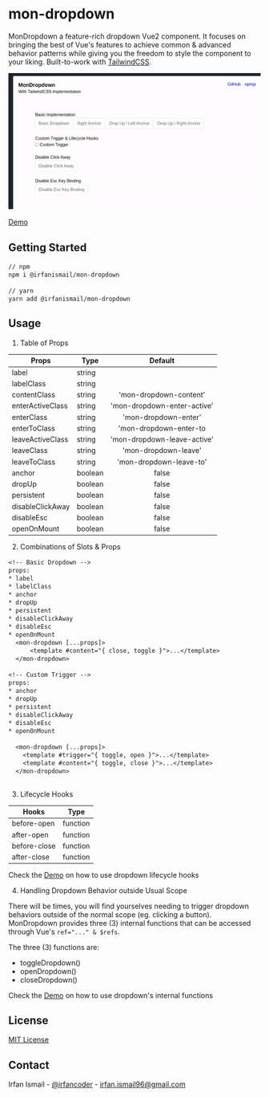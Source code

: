 # mon-dropdown

MonDropdown a feature-rich dropdown Vue2 component. It focuses on bringing the best of Vue's features to achieve common &amp; advanced behavior patterns while giving you the freedom to style the component to your liking. Built-to-work with <a href="https://tailwindcss.com/">TailwindCSS</a>.

![mon-dropdown-gif](https://github.com/irfancoder/mon-dropdown/blob/master/asset/mon-dropdown.gif)

[Demo](https://jsfiddle.net/irfancoder/0L1o23s8/110/)

<!-- GETTING STARTED -->
## Getting Started 

```
// npm
npm i @irfanismail/mon-dropdown

// yarn
yarn add @irfanismail/mon-dropdown
```


<!-- USAGE EXAMPLES -->
## Usage 

1. Table of Props

| Props                 | Type          | Default                       |
| -------------         |-------------  | :-----------------:           |
| label                 | string        |                               |
| labelClass            | string        |                               |
| contentClass          | string        | 'mon-dropdown-content'        |
| enterActiveClass      | string        | 'mon-dropdown-enter-active'   |
| enterClass            | string        | 'mon-dropdown-enter'          |
| enterToClass          | string        | 'mon-dropdown-enter-to        |
| leaveActiveClass      | string        | 'mon-dropdown-leave-active'   |
| leaveClass            | string        | 'mon-dropdown-leave'          |
| leaveToClass          | string        | 'mon-dropdown-leave-to'       |
| anchor                | boolean       | false                         |
| dropUp                | boolean       | false                         |
| persistent            | boolean       | false                         |
| disableClickAway      | boolean       | false                         |
| disableEsc            | boolean       | false                         |
| openOnMount           | boolean       | false                         |

2. Combinations of Slots & Props
```
<!-- Basic Dropdown -->
props: 
* label
* labelClass
* anchor
* dropUp
* persistent
* disableClickAway
* disableEsc
* openOnMount 
  <mon-dropdown [...props]>
      <template #content="{ close, toggle }">...</template>
  </mon-dropdown>
  
<!-- Custom Trigger -->
props: 
* anchor
* dropUp
* persistent
* disableClickAway
* disableEsc
* openOnMount 

  <mon-dropdown [...props]>
    <template #trigger="{ toggle, open }">...</template>
    <template #content="{ toggle, close }">...</template>
  </mon-dropdown>
  
```

3. Lifecycle Hooks

| Hooks                 | Type          |
| -------------         |-------------  |
| before-open           | function      |
| after-open            | function      |
| before-close          | function      |
| after-close           | function      |

Check the [Demo](https://jsfiddle.net/irfancoder/0L1o23s8/110/) on how to use dropdown lifecycle hooks

4. Handling Dropdown Behavior outside Usual Scope

There will be times, you will find yourselves needing to trigger dropdown behaviors outside of the normal scope (eg. clicking a button). MonDropdown provides three (3) internal functions that can be accessed through Vue's `ref="..." & $refs`.

The three (3) functions are:

- toggleDropdown()
- openDropdown()
- closeDropdown()

Check the [Demo](https://jsfiddle.net/irfancoder/0L1o23s8/110/) on how to use dropdown's internal functions

<!-- LICENSE -->
## License
<a href="https://opensource.org/licenses/mit-license.php" target="_blank">MIT License</a>

<!-- CONTACT -->
## Contact

Irfan Ismail - [@irfancoder](https://twitter.com/irfancoder) - irfan.ismail96@gmail.com
